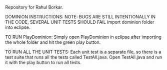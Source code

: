 Repository for Rahul Borkar.

DOMINION INSTRUCTIONS:
NOTE: BUGS ARE STILL INTENTIONALLY IN THE CODE, SEVERAL UNIT TESTS SHOULD FAIL
Import dominion folder into eclipse.

TO RUN PlayDominion: 
Simply open PlayDominion in eclipse after importing the whole folder and hit the green play button.

TO RUN ALL THE UNIT TESTS:
Each unit test is a separate file, so there is a test suite that runs all the tests called TestAll.java.
Open TestAll.java and run it with the play button to run all tests.

